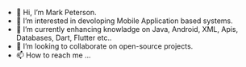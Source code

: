 - 👋 Hi, I’m Mark Peterson.
- 👀 I’m interested in devoloping Mobile Application based systems.
- 🌱 I’m currently enhancing knowladge on Java, Android, XML, Apis, Databases, Dart, Flutter etc..
- 💞️ I’m looking to collaborate on open-source projects.
- 📫 How to reach me ...

<!---
markpeterson767/markpeterson767 is a ✨ special ✨ repository because its `README.md` (this file) appears on your GitHub profile.
You can click the Preview link to take a look at your changes.
--->
